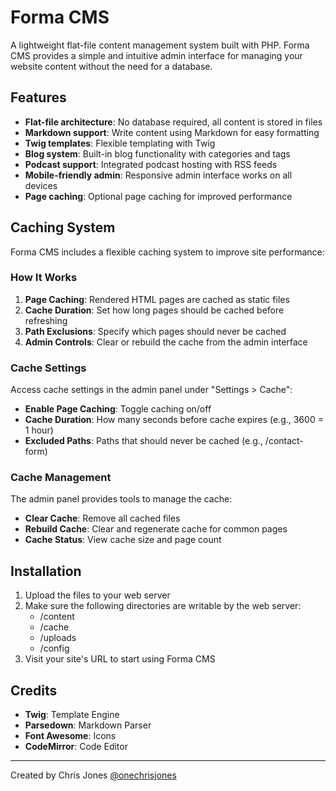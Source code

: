 # Forma CMS

A lightweight flat-file content management system built with PHP. Forma CMS provides a simple and intuitive admin interface for managing your website content without the need for a database.

## Features

- **Flat-file architecture**: No database required, all content is stored in files
- **Markdown support**: Write content using Markdown for easy formatting
- **Twig templates**: Flexible templating with Twig
- **Blog system**: Built-in blog functionality with categories and tags
- **Podcast support**: Integrated podcast hosting with RSS feeds
- **Mobile-friendly admin**: Responsive admin interface works on all devices
- **Page caching**: Optional page caching for improved performance

## Caching System

Forma CMS includes a flexible caching system to improve site performance:

### How It Works

1. **Page Caching**: Rendered HTML pages are cached as static files
2. **Cache Duration**: Set how long pages should be cached before refreshing
3. **Path Exclusions**: Specify which pages should never be cached
4. **Admin Controls**: Clear or rebuild the cache from the admin interface

### Cache Settings

Access cache settings in the admin panel under "Settings > Cache":

- **Enable Page Caching**: Toggle caching on/off
- **Cache Duration**: How many seconds before cache expires (e.g., 3600 = 1 hour)
- **Excluded Paths**: Paths that should never be cached (e.g., /contact-form)

### Cache Management

The admin panel provides tools to manage the cache:

- **Clear Cache**: Remove all cached files
- **Rebuild Cache**: Clear and regenerate cache for common pages
- **Cache Status**: View cache size and page count

## Installation

1. Upload the files to your web server
2. Make sure the following directories are writable by the web server:
   - /content
   - /cache
   - /uploads
   - /config
3. Visit your site's URL to start using Forma CMS

## Credits

- **Twig**: Template Engine
- **Parsedown**: Markdown Parser
- **Font Awesome**: Icons
- **CodeMirror**: Code Editor

---

Created by Chris Jones [@onechrisjones](https://github.com/onechrisjones) 